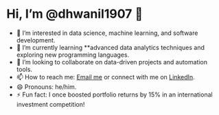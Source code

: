# Hi, I’m @dhwanil1907 👋
- 👀 I’m interested in data science, machine learning, and software development.
- 🌱 I’m currently learning **advanced data analytics techniques and exploring new programming languages.
- 💞️ I’m looking to collaborate on data-driven projects and automation tools.
- 📫 How to reach me: [Email me](mailto:dranpura1907@gmail.com) or connect with me on [LinkedIn](https://www.linkedin.com/in/dhwanil-ranpura/).
- 😄 Pronouns: he/him.
- ⚡ Fun fact: I once boosted portfolio returns by 15% in an international investment competition!
